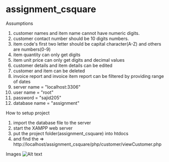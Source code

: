 # assignment_csquare
Assumptions
1. customer names and item name cannot have numeric digits.
2. customer contact number should be 10 digits numbers.
3. item code's first two letter should be capital character(A-Z) and others are numbers(0-9)
4. item quantity can only get digits
5. item unit price can only get digits and decimal values
6. customer details and item details can be edited
7. customer and item can be deleted
8. invoice report and invoice item report can be filtered by providing range of dates
9. server name = "localhost:3306"
10. user name = "root"
11. password = "sajid205"
12. database name = "assignment"

How to setup project
1. import the database file to the server
2. start the XAMPP web server
3. put the project folder(assignment_csquare) into htdocs
4. and find the => http://localhost/assignment_csquare/php/customer/viewCustomer.php

Images
<img src="./projet_images/img1.png" alt="Alt text" title="Optional title">
